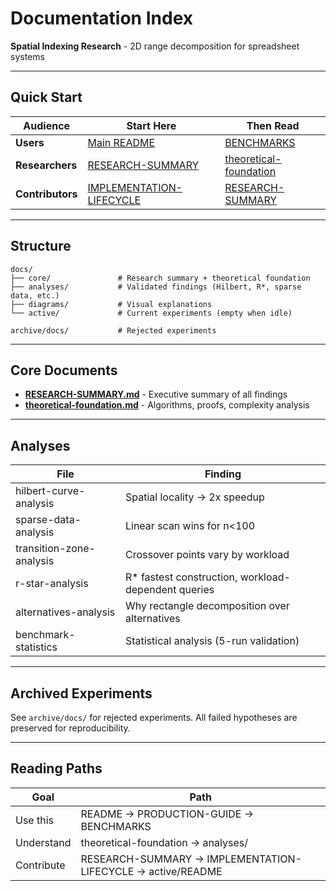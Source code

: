 # Documentation Index

**Spatial Indexing Research** - 2D range decomposition for spreadsheet systems

---

## Quick Start

| Audience         | Start Here                                                | Then Read                                                  |
| ---------------- | --------------------------------------------------------- | ---------------------------------------------------------- |
| **Users**        | [Main README](../README.md)                               | [BENCHMARKS](../BENCHMARKS.md)                             |
| **Researchers**  | [RESEARCH-SUMMARY](./core/RESEARCH-SUMMARY.md)            | [theoretical-foundation](./core/theoretical-foundation.md) |
| **Contributors** | [IMPLEMENTATION-LIFECYCLE](./IMPLEMENTATION-LIFECYCLE.md) | [RESEARCH-SUMMARY](./core/RESEARCH-SUMMARY.md)             |

---

## Structure

```
docs/
├── core/               # Research summary + theoretical foundation
├── analyses/           # Validated findings (Hilbert, R*, sparse data, etc.)
├── diagrams/           # Visual explanations
└── active/             # Current experiments (empty when idle)

archive/docs/           # Rejected experiments
```

---

## Core Documents

- **[RESEARCH-SUMMARY.md](./core/RESEARCH-SUMMARY.md)** - Executive summary of all findings
- **[theoretical-foundation.md](./core/theoretical-foundation.md)** - Algorithms, proofs, complexity analysis

---

## Analyses

| File                     | Finding                                             |
| ------------------------ | --------------------------------------------------- |
| hilbert-curve-analysis   | Spatial locality → 2x speedup                       |
| sparse-data-analysis     | Linear scan wins for n<100                          |
| transition-zone-analysis | Crossover points vary by workload                   |
| r-star-analysis          | R* fastest construction, workload-dependent queries |
| alternatives-analysis    | Why rectangle decomposition over alternatives       |
| benchmark-statistics     | Statistical analysis (5-run validation)             |

---

## Archived Experiments

See `archive/docs/` for rejected experiments. All failed hypotheses are preserved for reproducibility.

---

## Reading Paths

| Goal       | Path                                                        |
| ---------- | ----------------------------------------------------------- |
| Use this   | README → PRODUCTION-GUIDE → BENCHMARKS                      |
| Understand | theoretical-foundation → analyses/                          |
| Contribute | RESEARCH-SUMMARY → IMPLEMENTATION-LIFECYCLE → active/README |
